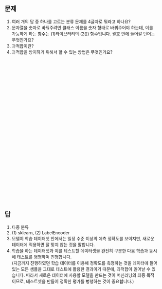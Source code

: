 ## 문제
1. 여러 개의 답 중 하나를 고르는 분류 문제를 4글자로 뭐라고 하나요?
2. 문자열을 숫자로 바꿔주려면 클래스 이름을 숫자 형태로 바꿔주어야 하는데, 이를 가능하게 하는 함수는 (1)라이브러리의 (2()) 함수입니다. 괄호 안에 들어갈 단어는 무엇인가요?
3. 과적합이란?
4. 과적합을 방지하기 위해서 할 수 있는 방법은 무엇인가요?
<br/><br/><br/><br/><br/><br/><br/><br/><br/><br/><br/><br/><br/><br/><br/><br/><br/><br/><br/><br/><br/><br/><br/><br/><br/><br/><br/><br/><br/>
## 답
1. 다중 분류
2. (1) sklearn, (2) LabelEncoder
3. 모델이 학습 데이터셋 안에서는 일정 수준 이상의 예측 정확도를 보이지만, 새로운 데이터에 적용하면 잘 맞지 않는 것을 말합니다.
4. 학습을 하는 데이터셋과 이를 테스트할 데이터셋을 완전히 구분한 다음 학습과 동시에 테스트를 병행하며 진행합니다.<br/>
(지금까지 진행하였던 학습 데이터를 이용해 정확도를 측정하는 것을 데이터에 들어있는 모든 샘플을 그대로 테스트에 활용한 결과이기 때문에, 과적합이 일어날 수 있습니다. 따라서 새로운 데이터에 사용할 모델을 만드는 것이 머신러닝의 최종 목적이므로, 테스트셋을 만들어 정확한 평가를 병행하는 것이 중요합니다.)
